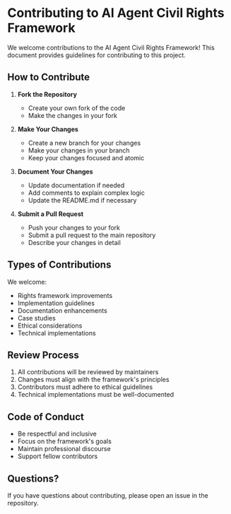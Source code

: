 # Contributing to AI Agent Civil Rights Framework

We welcome contributions to the AI Agent Civil Rights Framework! This document provides guidelines for contributing to this project.

## How to Contribute

1. **Fork the Repository**
   - Create your own fork of the code
   - Make the changes in your fork

2. **Make Your Changes**
   - Create a new branch for your changes
   - Make your changes in your branch
   - Keep your changes focused and atomic

3. **Document Your Changes**
   - Update documentation if needed
   - Add comments to explain complex logic
   - Update the README.md if necessary

4. **Submit a Pull Request**
   - Push your changes to your fork
   - Submit a pull request to the main repository
   - Describe your changes in detail

## Types of Contributions

We welcome:
- Rights framework improvements
- Implementation guidelines
- Documentation enhancements
- Case studies
- Ethical considerations
- Technical implementations

## Review Process

1. All contributions will be reviewed by maintainers
2. Changes must align with the framework's principles
3. Contributors must adhere to ethical guidelines
4. Technical implementations must be well-documented

## Code of Conduct

- Be respectful and inclusive
- Focus on the framework's goals
- Maintain professional discourse
- Support fellow contributors

## Questions?

If you have questions about contributing, please open an issue in the repository.
